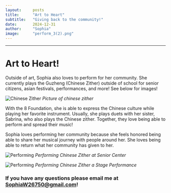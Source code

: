 ```yaml
---
layout:     posts
title:      "Art to Heart"
subtitle:   "Giving back to the community!"
date:       2024-12-31
author:     "Sophia"
image:      "perform_3(2).png"
---
```


---

# Art to Heart! 

Outside of art, Sophia also loves to perform for her community. She currently plays the Guzheng (Chinese Zither) outside of school for senior citizens, asian festivals, performances, and more! See below for images! 

![Chinese Zither](/chinese_zither.jpg) 
_Picture of chinese zither_

With the 8 Foundation, she is able to express the Chinese culture while playing her favorite instrument. Usually, she plays duets with her sister, Sabrina, who also plays the Chinese zither. Together, they love being able to perform and spread their music!

Sophia loves performing her community because she feels honored being able to share her musical journey with people around her. She loves being able to return what her community has given to her. 

![Performing](/perform.jpg)
_Performing Chinese Zither at Senior Center_

![Performing](/performing_2.jpg)
_Performing Chinese Zither a Stage Performance_

### If you have any questions please email me at SophiaW26750@gmail.com!
